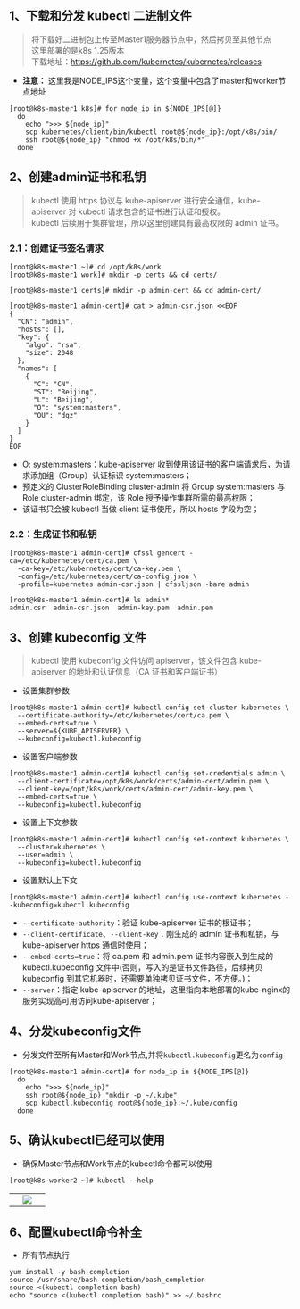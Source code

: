## 1、下载和分发 kubectl 二进制文件

> 将下载好二进制包上传至Master1服务器节点中，然后拷贝至其他节点 <br>
> 这里部署的是k8s 1.25版本  <br>
> 下载地址：https://github.com/kubernetes/kubernetes/releases

- **注意：** 这里我是NODE_IPS这个变量，这个变量中包含了master和worker节点地址
```shell
[root@k8s-master1 k8s]# for node_ip in ${NODE_IPS[@]}
  do
    echo ">>> ${node_ip}"
    scp kubernetes/client/bin/kubectl root@${node_ip}:/opt/k8s/bin/
    ssh root@${node_ip} "chmod +x /opt/k8s/bin/*"
  done
```

## 2、创建admin证书和私钥
> kubectl 使用 https 协议与 kube-apiserver 进行安全通信，kube-apiserver 对 kubectl 请求包含的证书进行认证和授权。<br>
> kubectl 后续用于集群管理，所以这里创建具有最高权限的 admin 证书。

### 2.1：创建证书签名请求
```shell
[root@k8s-master1 ~]# cd /opt/k8s/work
[root@k8s-master1 work]# mkdir -p certs && cd certs/

[root@k8s-master1 certs]# mkdir -p admin-cert && cd admin-cert/

[root@k8s-master1 admin-cert]# cat > admin-csr.json <<EOF
{
  "CN": "admin",
  "hosts": [],
  "key": {
    "algo": "rsa",
    "size": 2048
  },
  "names": [
    {
      "C": "CN",
      "ST": "Beijing",
      "L": "Beijing",
      "O": "system:masters",
      "OU": "dqz"
    }
  ]
}
EOF
```
-	O: system:masters：kube-apiserver 收到使用该证书的客户端请求后，为请求添加组（Group）认证标识 system:masters；
-	预定义的 ClusterRoleBinding cluster-admin 将 Group system:masters 与 Role cluster-admin 绑定，该 Role 授予操作集群所需的最高权限；
-	该证书只会被 kubectl 当做 client 证书使用，所以 hosts 字段为空；

### 2.2：生成证书和私钥
```shell
[root@k8s-master1 admin-cert]# cfssl gencert -ca=/etc/kubernetes/cert/ca.pem \
  -ca-key=/etc/kubernetes/cert/ca-key.pem \
  -config=/etc/kubernetes/cert/ca-config.json \
  -profile=kubernetes admin-csr.json | cfssljson -bare admin

[root@k8s-master1 admin-cert]# ls admin*
admin.csr  admin-csr.json  admin-key.pem  admin.pem
```

## 3、创建 kubeconfig 文件
> kubectl 使用 kubeconfig 文件访问 apiserver，该文件包含 kube-apiserver 的地址和认证信息（CA 证书和客户端证书）
- 设置集群参数

```shell
[root@k8s-master1 admin-cert]# kubectl config set-cluster kubernetes \
  --certificate-authority=/etc/kubernetes/cert/ca.pem \
  --embed-certs=true \
  --server=${KUBE_APISERVER} \
  --kubeconfig=kubectl.kubeconfig
```
- 设置客户端参数
```shell
[root@k8s-master1 admin-cert]# kubectl config set-credentials admin \
  --client-certificate=/opt/k8s/work/certs/admin-cert/admin.pem \
  --client-key=/opt/k8s/work/certs/admin-cert/admin-key.pem \
  --embed-certs=true \
  --kubeconfig=kubectl.kubeconfig 
```
- 设置上下文参数
```shell
[root@k8s-master1 admin-cert]# kubectl config set-context kubernetes \
  --cluster=kubernetes \
  --user=admin \
  --kubeconfig=kubectl.kubeconfig 
```
- 设置默认上下文
```shell
[root@k8s-master1 admin-cert]# kubectl config use-context kubernetes --kubeconfig=kubectl.kubeconfig 
```
-	`--certificate-authority`：验证 kube-apiserver 证书的根证书；
-	`--client-certificate`、`--client-key`：刚生成的 admin 证书和私钥，与 kube-apiserver https 通信时使用；
-	`--embed-certs=true`：将 ca.pem 和 admin.pem 证书内容嵌入到生成的 kubectl.kubeconfig 文件中(否则，写入的是证书文件路径，后续拷贝 kubeconfig 到其它机器时，还需要单独拷贝证书文件，不方便。)；
-	`--server`：指定 kube-apiserver 的地址，这里指向本地部署的kube-nginx的服务实现高可用访问kube-apiserver； 

## 4、分发kubeconfig文件
- 分发文件至所有Master和Work节点,并将`kubectl.kubeconfig`更名为`config`
```shell
[root@k8s-master1 admin-cert]# for node_ip in ${NODE_IPS[@]}
  do
    echo ">>> ${node_ip}"
    ssh root@${node_ip} "mkdir -p ~/.kube"
    scp kubectl.kubeconfig root@${node_ip}:~/.kube/config
  done 
```

## 5、确认kubectl已经可以使用
- 确保Master节点和Work节点的kubectl命令都可以使用
```shell
[root@k8s-worker2 ~]# kubectl --help
```
<table>
    <tr>
        <td width="50%" align="center"><img src="https://user-images.githubusercontent.com/42825450/225511256-15b9792d-9ea9-467f-9d3b-751b13a8761f.png?raw=true"></td>
    </tr>
</table>

## 6、配置kubectl命令补全
- 所有节点执行
```shell
yum install -y bash-completion
source /usr/share/bash-completion/bash_completion
source <(kubectl completion bash)
echo "source <(kubectl completion bash)" >> ~/.bashrc
```

